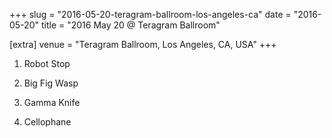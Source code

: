 +++
slug = "2016-05-20-teragram-ballroom-los-angeles-ca"
date = "2016-05-20"
title = "2016 May 20 @ Teragram Ballroom"

[extra]
venue = "Teragram Ballroom, Los Angeles, CA, USA"
+++

 1. Robot Stop

 2. Big Fig Wasp

 3. Gamma Knife

 4. Cellophane


